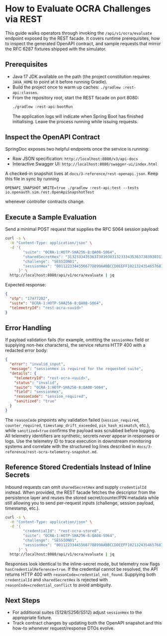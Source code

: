 # How to Evaluate OCRA Challenges via REST

This guide walks operators through invoking the `/api/v1/ocra/evaluate` endpoint exposed by the REST facade. It covers runtime prerequisites, how to inspect the generated OpenAPI contract, and sample requests that mirror the RFC 6287 fixtures shipped with the simulator.

## Prerequisites
- Java 17 JDK available on the path (the project constitution requires `JAVA_HOME` to point at it before running Gradle).
- Build the project once to warm up caches: `./gradlew :rest-api:classes`.
- From the repository root, start the REST facade on port 8080:
  ```bash
  ./gradlew :rest-api:bootRun
  ```
  The application logs will indicate when Spring Boot has finished initialising. Leave the process running while issuing requests.

## Inspect the OpenAPI Contract
SpringDoc exposes two helpful endpoints once the service is running:

- Raw JSON specification: `http://localhost:8080/v3/api-docs`
- Interactive Swagger UI: `http://localhost:8080/swagger-ui/index.html`

A checked-in snapshot lives at `docs/3-reference/rest-openapi.json`. Keep this file in sync by running
```
OPENAPI_SNAPSHOT_WRITE=true ./gradlew :rest-api:test --tests io.openauth.sim.rest.OpenApiSnapshotTest
```
whenever controller contracts change.

## Execute a Sample Evaluation
Send a minimal POST request that supplies the RFC S064 session payload:

```bash
curl -s \
  -H "Content-Type: application/json" \
  -d '{
        "suite": "OCRA-1:HOTP-SHA256-8:QA08-S064",
        "sharedSecretHex": "3132333435363738393031323334353637383930313233343536373839303132",
        "challenge": "SESSION01",
        "sessionHex": "00112233445566778899AABBCCDDEEFF102132435465768798A9BACBDCEDF0EF112233445566778899AABBCCDDEEFF0089ABCDEF0123456789ABCDEF01234567"
      }' \
  http://localhost:8080/api/v1/ocra/evaluate | jq
```

Expected response:

```json
{
  "otp": "17477202",
  "suite": "OCRA-1:HOTP-SHA256-8:QA08-S064",
  "telemetryId": "rest-ocra-<uuid>"
}
```

## Error Handling
If payload validation fails (for example, omitting the `sessionHex` field or supplying non-hex characters), the service returns HTTP 400 with a redacted error body:

```json
{
  "error": "invalid_input",
  "message": "sessionHex is required for the requested suite",
  "details": {
    "telemetryId": "rest-ocra-<uuid>",
    "status": "invalid",
    "suite": "OCRA-1:HOTP-SHA256-8:QA08-S064",
    "field": "sessionHex",
    "reasonCode": "session_required",
    "sanitized": "true"
  }
}
```

The `reasonCode` pinpoints why validation failed (`session_required`, `counter_required`, `timestamp_drift_exceeded`, `pin_hash_mismatch`, etc.), while `sanitized=true` confirms the payload was scrubbed before logging. All telemetry identifiers are synthetic; secrets never appear in responses or logs. Use the telemetry ID to trace execution in downstream monitoring systems and correlate with the structured log lines described in `docs/3-reference/rest-ocra-telemetry-snapshot.md`.

## Reference Stored Credentials Instead of Inline Secrets
Inbound requests can omit `sharedSecretHex` and supply `credentialId` instead. When provided, the REST facade fetches the descriptor from the persistence layer and reuses the stored secret/counter/PIN metadata while still allowing you to send per-request inputs (challenge, session payload, timestamp, etc.).

```bash
curl -s \
  -H "Content-Type: application/json" \
  -d '{
        "credentialId": "rest-ocra-stored",
        "suite": "OCRA-1:HOTP-SHA256-8:QA08-S064",
        "challenge": "SESSION01",
        "sessionHex": "00112233445566778899AABBCCDDEEFF102132435465768798A9BACBDCEDF0EF112233445566778899AABBCCDDEEFF0089ABCDEF0123456789ABCDEF01234567"
      }' \
  http://localhost:8080/api/v1/ocra/evaluate | jq
```

Responses look identical to the inline-secret mode, but telemetry now flags `hasCredentialReference=true`. If the credential cannot be resolved, the API returns HTTP 400 with `reasonCode=credential_not_found`. Supplying both `credentialId` and `sharedSecretHex` is rejected with `reasonCode=credential_conflict` to avoid ambiguity.

## Next Steps
- For additional suites (S128/S256/S512) adjust `sessionHex` to the appropriate fixture.
- Track contract changes by updating both the OpenAPI snapshot and this how-to whenever request/response DTOs evolve.
